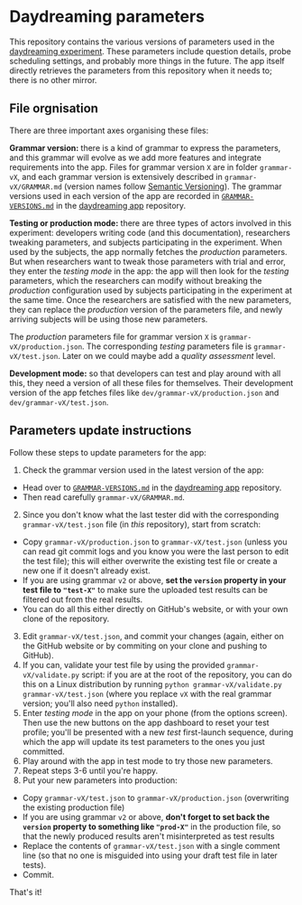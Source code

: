 Daydreaming parameters
======================

This repository contains the various versions of parameters used in the [daydreaming experiment](http://daydreaming-the-app.net/). These parameters include question details, probe scheduling settings, and probably more things in the future. The app itself directly retrieves the parameters from this repository when it needs to; there is no other mirror.

File orgnisation
----------------

There are three important axes organising these files:

**Grammar version:** there is a kind of grammar to express the parameters, and this grammar will evolve as we add more features and integrate requirements into the app. Files for grammar version `X` are in folder `grammar-vX`, and each grammar version is extensively described in `grammar-vX/GRAMMAR.md` (version names follow [Semantic Versioning](http://semver.org/)). The grammar versions used in each version of the app are recorded in [`GRAMMAR-VERSIONS.md`](https://github.com/daydreaming-experiment/app/blob/master/GRAMMAR-VERSIONS.md) in the [daydreaming app](https://github.com/daydreaming-experiment/app/) repository.

**Testing or production mode:** there are three types of actors involved in this experiment: developers writing code (and this documentation), researchers tweaking parameters, and subjects participating in the experiment. When used by the subjects, the app normally fetches the *production* parameters. But when researchers want to tweak those parameters with trial and error, they enter the *testing mode* in the app: the app will then look for the *testing* parameters, which the researchers can modify without breaking the *production* configuration used by subjects participating in the experiment at the same time. Once the researchers are satisfied with the new parameters, they can replace the *production* version of the parameters file, and newly arriving subjects will be using those new parameters.

The *production* parameters file for grammar version `X` is `grammar-vX/production.json`. The corresponding *testing* parameters file is `grammar-vX/test.json`. Later on we could maybe add a *quality assessment* level.

**Development mode:** so that developers can test and play around with all this, they need a version of all these files for themselves. Their development version of the app fetches files like `dev/grammar-vX/production.json` and `dev/grammar-vX/test.json`.

Parameters update instructions
------------------------------

Follow these steps to update parameters for the app:

1. Check the grammar version used in the latest version of the app:
  * Head over to [`GRAMMAR-VERSIONS.md`](https://github.com/daydreaming-experiment/app/blob/master/GRAMMAR-VERSIONS.md) in the [daydreaming app](https://github.com/daydreaming-experiment/app/) repository.
  * Then read carefully `grammar-vX/GRAMMAR.md`.
2. Since you don't know what the last tester did with the corresponding `grammar-vX/test.json` file (in *this* repository), start from scratch:
  * Copy `grammar-vX/production.json` to `grammar-vX/test.json` (unless you can read git commit logs and you know you were the last person to edit the test file); this will either overwrite the existing test file or create a new one if it doesn't already exist.
  * If you are using grammar `v2` or above, **set the `version` property in your test file to `"test-X"`** to make sure the uploaded test results can be filtered out from the real results.
  * You can do all this either directly on GitHub's website, or with your own clone of the repository.
3. Edit `grammar-vX/test.json`, and commit your changes (again, either on the GitHub website or by commiting on your clone and pushing to GitHub).
4. If you can, validate your test file by using the provided `grammar-vX/validate.py` script: if you are at the root of the repository, you can do this on a Linux distribution by running `python grammar-vX/validate.py grammar-vX/test.json` (where you replace `vX` with the real grammar version; you'll also need `python` installed).
5. Enter *testing mode* in the app on your phone (from the options screen). Then use the new buttons on the app dashboard to reset your test profile; you'll be presented with a new *test* first-launch sequence, during which the app will update its test parameters to the ones you just committed.
6. Play around with the app in test mode to try those new parameters.
7. Repeat steps 3-6 until you're happy.
8. Put your new parameters into production:
  * Copy `grammar-vX/test.json` to `grammar-vX/production.json` (overwriting the existing production file)
  * If you are using grammar `v2` or above, **don't forget to set back the `version` property to something like `"prod-X"`** in the production file, so that the newly produced results aren't misinterpreted as test results
  * Replace the contents of `grammar-vX/test.json` with a single comment line (so that no one is misguided into using your draft test file in later tests).
  * Commit.

That's it!
